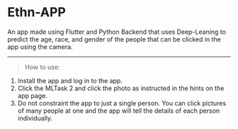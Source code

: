 # Ethn-APP
An app made using Flutter and Python Backend that uses Deep-Leaning to predict the age, race, and gender of the people that can be clicked in the app using the camera.
***
> How to use: 
1. Install the app and log in to the app.
2. Click the MLTask 2 and click the photo as instructed in the hints on the app page.
3. Do not constraint the app to just a single person. You can click pictures of many people at one and the app will tell the details of each person individually.